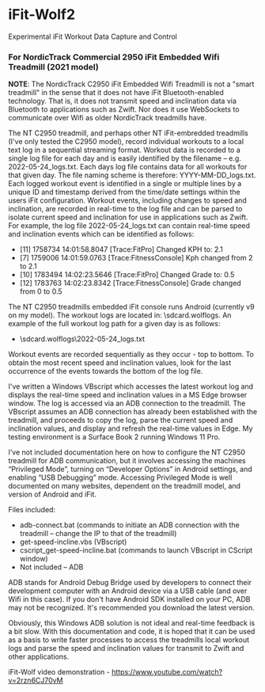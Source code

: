 # iFit-Wolf2
Experimental iFit Workout Data Capture and Control

### For NordicTrack Commercial 2950 iFit Embedded Wifi Treadmill (2021 model)

**NOTE**: The NordicTrack C2950 iFit Embedded Wifi Treadmill is not a "smart treadmill" in the sense that it does not have iFit Bluetooth-enabled technology. That is, it does not transmit speed and inclination data via Bluetooth to applications such as Zwift. Nor does it use WebSockets to communicate over Wifi as older NordicTrack treadmills have.

The NT C2950 treadmill, and perhaps other NT iFit-embredded treadmills (I've only tested the C2950 model), record individual workouts to a local text log in a sequential streaming format. Workout data is recorded to a single log file for each day and is easily identified by the filename – e.g. 2022-05-24_logs.txt. Each days log file contains data for all workouts for that given day. The file naming scheme is therefore: YYYY-MM-DD_logs.txt. Each logged workout event is identified in a single or multiple lines by a unique ID and timestamp derived from the time/date settings within the users iFit configuration. Workout events, including changes to speed and inclination, are recorded in real-time to the log file and can be parsed to isolate current speed and inclination for use in applications such as Zwift.
For example, the log file 2022-05-24_logs.txt can contain real-time speed and inclination events which can be identified as follows:

- [11] 1758734 14:01:58.8047 [Trace:FitPro] Changed KPH to: 2.1
- [7] 1759006 14:01:59.0763 [Trace:FitnessConsole] Kph changed from 2 to 2.1
- [10] 1783494 14:02:23.5646 [Trace:FitPro] Changed Grade to: 0.5
- [12] 1783763 14:02:23.8342 [Trace:FitnessConsole] Grade changed from 0 to 0.5

The NT C2950 treadmills embedded iFit console runs Android (currently v9 on my model). The workout logs are located in: \sdcard\.wolflogs\. An example of the full workout log path for a given day is as follows:

- \sdcard\.wolflogs\2022-05-24_logs.txt

Workout events are recorded sequentially as they occur - top to bottom. To obtain the most recent speed and inclination values, look for the last occurrence of the events towards the bottom of the log file.

I've written a Windows VBscript which accesses the latest workout log and displays the real-time speed and inclination values in a MS Edge browser window. The log is accessed via an ADB connection to the treadmill. The VBscript assumes an ADB connection has already been established with the treadmill, and proceeds to copy the log, parse the current speed and inclination values, and display and refresh the real-time values in Edge. My testing environment is a Surface Book 2 running Windows 11 Pro.

I’ve not included documentation here on how to configure the NT C2950 treadmill for ADB communication, but it involves accessing the machines “Privileged Mode”, turning on “Developer Options” in Android settings, and enabling “USB Debugging” mode. Accessing Privileged Mode is well documented on many websites, dependent on the treadmill model, and version of Android and iFit.

Files included:
- adb-connect.bat (commands to initiate an ADB connection with the treadmill – change the IP to that of the treadmill)
- get-speed-incline.vbs (VBscript)
- cscript_get-speed-incline.bat (commands to launch VBscript in CScript window)
- Not included – ADB

ADB stands for Android Debug Bridge used by developers to connect their development computer with an Android device via a USB cable (and over Wifi in this case). If you don't have Android SDK installed on your PC, ADB may not be recognized. It's recommended you download the latest version.

Obviously, this Windows ADB solution is not ideal and real-time feedback is a bit slow. With this documentation and code, it is hoped that it can be used as a basis to write faster processes to access the treadmills local workout logs and parse the speed and inclination values for transmit to Zwift and other applications.

iFit-Wolf video demonstration - https://www.youtube.com/watch?v=2rzn6CJ70vM
